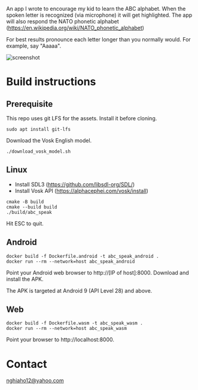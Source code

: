An app I wrote to encourage my kid to learn the ABC alphabet. 
When the spoken letter is recognized (via microphone) it will get highlighted.
The app will also respond the NATO phonetic alphabet (https://en.wikipedia.org/wiki/NATO_phonetic_alphabet)

For best results pronounce each letter longer than you normally would. For example, say "Aaaaa".

![screenshot](screenshot.png)

# Build instructions
## Prerequisite
This repo uses git LFS for the assets. Install it before cloning.
```
sudo apt install git-lfs
```

Download the Vosk English model.
```
./download_vosk_model.sh
```

## Linux
- Install SDL3 (https://github.com/libsdl-org/SDL/)
- Install Vosk API (https://alphacephei.com/vosk/install)

```
cmake -B build
cmake --build build
./build/abc_speak
```

Hit ESC to quit.

## Android
```
docker build -f Dockerfile.android -t abc_speak_android .
docker run --rm --network=host abc_speak_android
```

Point your Android web browser to http://[IP of host]:8000. Download and install the APK.

The APK is targeted at Android 9 (API Level 28) and above.

## Web
```
docker build -f Dockerfile.wasm -t abc_speak_wasm .
docker run --rm --network=host abc_speak_wasm
```

Point your browser to http://localhost:8000.

# Contact
nghiaho12@yahoo.com
